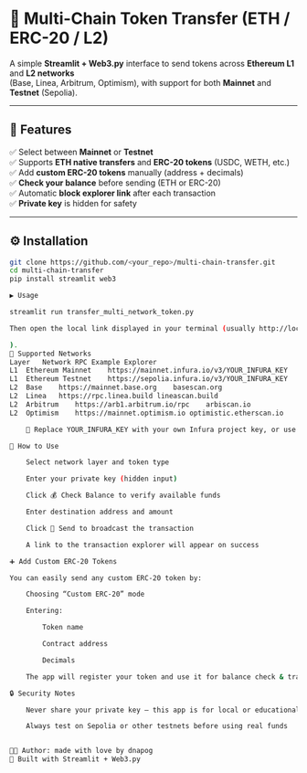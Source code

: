# 💸 Multi-Chain Token Transfer (ETH / ERC-20 / L2)

A simple **Streamlit + Web3.py** interface to send tokens across **Ethereum L1** and **L2 networks**  
(Base, Linea, Arbitrum, Optimism), with support for both **Mainnet** and **Testnet** (Sepolia).

---

## 🚀 Features

✅ Select between **Mainnet** or **Testnet**  
✅ Supports **ETH native transfers** and **ERC-20 tokens** (USDC, WETH, etc.)  
✅ Add **custom ERC-20 tokens** manually (address + decimals)  
✅ **Check your balance** before sending (ETH or ERC-20)  
✅ Automatic **block explorer link** after each transaction  
✅ **Private key** is hidden for safety  

---

## ⚙️ Installation

```bash
git clone https://github.com/<your_repo>/multi-chain-transfer.git
cd multi-chain-transfer
pip install streamlit web3

▶️ Usage

streamlit run transfer_multi_network_token.py

Then open the local link displayed in your terminal (usually http://localhost:8501

).
🔧 Supported Networks
Layer	Network	RPC Example	Explorer
L1	Ethereum Mainnet	https://mainnet.infura.io/v3/YOUR_INFURA_KEY	etherscan.io
L1	Ethereum Testnet	https://sepolia.infura.io/v3/YOUR_INFURA_KEY	sepolia.etherscan.io
L2	Base	https://mainnet.base.org	basescan.org
L2	Linea	https://rpc.linea.build	lineascan.build
L2	Arbitrum	https://arb1.arbitrum.io/rpc	arbiscan.io
L2	Optimism	https://mainnet.optimism.io	optimistic.etherscan.io

    🧠 Replace YOUR_INFURA_KEY with your own Infura project key, or use a public RPC endpoint.

🧩 How to Use

    Select network layer and token type

    Enter your private key (hidden input)

    Click 💰 Check Balance to verify available funds

    Enter destination address and amount

    Click 🚀 Send to broadcast the transaction

    A link to the transaction explorer will appear on success

➕ Add Custom ERC-20 Tokens

You can easily send any custom ERC-20 token by:

    Choosing “Custom ERC-20” mode

    Entering:

        Token name

        Contract address

        Decimals

    The app will register your token and use it for balance check & transfer.

🔒 Security Notes

    Never share your private key — this app is for local or educational use only

    Always test on Sepolia or other testnets before using real funds


👨‍💻 Author: made with love by dnapog
🔗 Built with Streamlit + Web3.py
